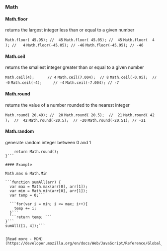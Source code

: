 ### Math 


#### Math.floor

returns the largest integer less than or equal to a given number

```Math.floor( 45.95); //  45```
```Math.floor( 45.05); //  45```
```Math.floor(  4   ); //   4```
```Math.floor(-45.05); // -46```
```Math.floor(-45.95); // -46```

#### Math.ceil 

returns the smallest integer greater than or equal to a given number

```Math.ceil(4);      // 4```
```Math.ceil(7.004);  // 8```
```Math.ceil(-0.95);  // -0```
```Math.ceil(-4);     // -4```
```Math.ceil(-7.004); // -7```

#### Math.round

returns the value of a number rounded to the nearest integer

```Math.round( 20.49); //  20```
```Math.round( 20.5);  //  21```
```Math.round( 42  );  //  42```
```Math.round(-20.5);  // -20```
```Math.round(-20.51); // -21```


#### Math.random

generate random integer between 0 and 1

```function randomNumber() {
	return Math.round();
}```

#### Example

Math.max & Math.Min

```function sumAll(arr) {
  var max = Math.max(arr[0], arr[1]);
  var min = Math.min(arr[0], arr[1]);
  var temp = 0;```
  
  ```for(var i = min; i <= max; i++){
    temp += i;
  }```
  ```return temp; ```
}```
sumAll([1, 4]);```


[Read more - MDN](https://developer.mozilla.org/en/docs/Web/JavaScript/Reference/Global_Objects/Math)